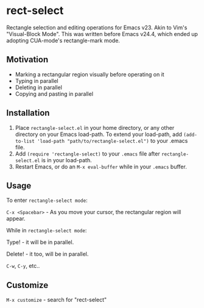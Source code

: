 rect-select
===========

Rectangle selection and editing operations for Emacs v23. Akin to Vim's "Visual-Block Mode". This was written before Emacs v24.4, which ended up adopting CUA-mode's rectangle-mark mode.

## Motivation
* Marking a rectangular region visually before operating on it
* Typing in parallel
* Deleting in parallel
* Copying and pasting in parallel

## Installation
1. Place `rectangle-select.el` in your home directory, or any other directory on your Emacs load-path. To extend your load-path, add `(add-to-list 'load-path "path/to/rectangle-select.el")` to your .emacs file.
1. Add `(require 'rectangle-select)` to your `.emacs` file after `rectangle-select.el` is in your load-path.
1. Restart Emacs, or do an `M-x eval-buffer` while in your `.emacs` buffer.

## Usage
To enter `rectangle-select mode`:

`C-x <Spacebar>` - As you move your cursor, the rectangular region will appear.

While in `rectangle-select mode`:

Type! - it will be in parallel.

Delete! - it too, will be in parallel.

`C-w`, `C-y`, etc..

## Customize
`M-x customize` - search for "rect-select"
